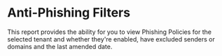 # Anti-Phishing Filters

This report provides the ability for you to view Phishing Policies for the selected tenant and whether they're enabled, have excluded senders or domains and the last amended date.

